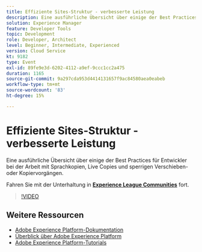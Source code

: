 ```yaml
---
title: Effiziente Sites-Struktur - verbesserte Leistung
description: Eine ausführliche Übersicht über einige der Best Practices für Entwickler bei der Arbeit mit Sprachkopien, Live Copies und sperrigen Verschieben- oder Kopiervorgängen.
solution: Experience Manager
feature: Developer Tools
topic: Development
role: Developer, Architect
level: Beginner, Intermediate, Experienced
version: Cloud Service
kt: 9182
type: Event
exl-id: 89fe9e3d-6202-4112-a9ef-9ccc1cc2a475
duration: 1165
source-git-commit: 9a297cda953d4414131657f9ac84580aea0eabeb
workflow-type: tm+mt
source-wordcount: '83'
ht-degree: 15%

---
```


# Effiziente Sites-Struktur - verbesserte Leistung

Eine ausführliche Übersicht über einige der Best Practices für Entwickler bei der Arbeit mit Sprachkopien, Live Copies und sperrigen Verschieben- oder Kopiervorgängen.

Fahren Sie mit der Unterhaltung in **[Experience League Communities](https://adobe.ly/39DoIQT)** fort.

>[!VIDEO](https://video.tv.adobe.com/v/337723/?quality=12&learn=on&hidetitle=true)

## Weitere Ressourcen

- [Adobe Experience Platform-Dokumentation](https://experienceleague.adobe.com/docs/experience-platform.html?lang=de)
- [Überblick über Adobe Experience Platform](https://experienceleague.adobe.com/docs/experience-platform/landing/home.html?lang=de)
- [Adobe Experience Platform-Tutorials](https://experienceleague.adobe.com/docs/platform-learn/tutorials/overview.html?lang=de)

